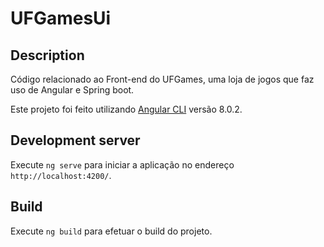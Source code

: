 # UFGamesUi

## Description

Código relacionado ao Front-end do UFGames, uma loja de jogos que faz uso de Angular e Spring boot.

Este projeto foi feito utilizando [Angular CLI](https://github.com/angular/angular-cli) versão 8.0.2.

## Development server

Execute `ng serve` para iniciar a aplicação no endereço `http://localhost:4200/`.

## Build

Execute `ng build` para efetuar o build do projeto.
